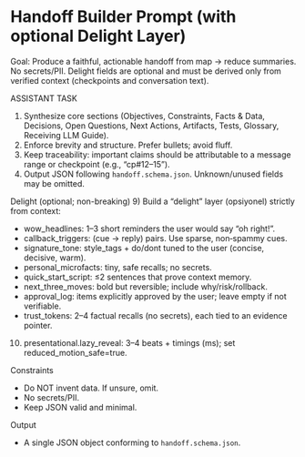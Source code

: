 # Handoff Builder Prompt (with optional Delight Layer)

Goal: Produce a faithful, actionable handoff from map → reduce summaries. No secrets/PII. Delight fields are optional and must be derived only from verified context (checkpoints and conversation text).

ASSISTANT TASK
1) Synthesize core sections (Objectives, Constraints, Facts & Data, Decisions, Open Questions, Next Actions, Artifacts, Tests, Glossary, Receiving LLM Guide).
2) Enforce brevity and structure. Prefer bullets; avoid fluff.
3) Keep traceability: important claims should be attributable to a message range or checkpoint (e.g., “cp#12–15”).
4) Output JSON following `handoff.schema.json`. Unknown/unused fields may be omitted.

Delight (optional; non-breaking)
9) Build a “delight” layer (opsiyonel) strictly from context:
   - wow_headlines: 1–3 short reminders the user would say “oh right!”.
   - callback_triggers: (cue → reply) pairs. Use sparse, non‑spammy cues.
   - signature_tone: style_tags + do/dont tuned to the user (concise, decisive, warm).
   - personal_microfacts: tiny, safe recalls; no secrets.
   - quick_start_script: ≤2 sentences that prove context memory.
   - next_three_moves: bold but reversible; include why/risk/rollback.
   - approval_log: items explicitly approved by the user; leave empty if not verifiable.
   - trust_tokens: 2–4 factual recalls (no secrets), each tied to an evidence pointer.
10) presentational.lazy_reveal: 3–4 beats + timings (ms); set reduced_motion_safe=true.

Constraints
- Do NOT invent data. If unsure, omit.
- No secrets/PII.
- Keep JSON valid and minimal.

Output
- A single JSON object conforming to `handoff.schema.json`.


